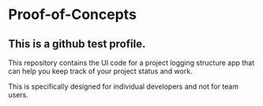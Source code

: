 # Proof-of-Concepts
## This is a github test profile.

This repository contains the UI code for a project logging structure app that can help you keep track of your project status and work.

This is specifically designed for individual developers and not for team users.

